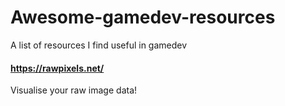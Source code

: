 # Awesome-gamedev-resources
A list of resources I find useful in gamedev


#### https://rawpixels.net/
Visualise your raw image data! 
